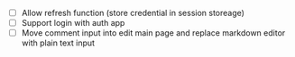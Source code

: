 - [ ] Allow refresh function (store credential in session storeage)
- [ ] Support login with auth app
- [ ] Move comment input into edit main page and replace markdown editor with plain text input